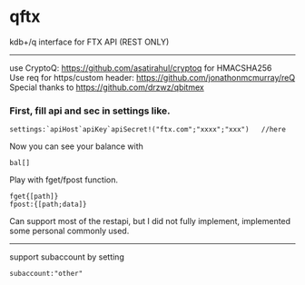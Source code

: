 # qftx
 kdb+/q interface for FTX API (REST ONLY)

--- 

use CryptoQ: https://github.com/asatirahul/cryptoq for HMACSHA256  
Use req for https/custom header: https://github.com/jonathonmcmurray/reQ  
Special thanks to https://github.com/drzwz/qbitmex  


### First, fill api and sec in settings like.

```
settings:`apiHost`apiKey`apiSecret!("ftx.com";"xxxx";"xxx")   //here

```
Now you can see your balance with 

```
bal[]
```

Play with fget/fpost function.  
```
fget{[path]}
fpost:{[path;data]}
```
Can support most of the restapi, but I did not fully implement, implemented some personal commonly used.

--- 
support subaccount by setting

```
subaccount:"other"
```

